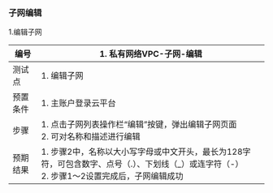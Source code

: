 ### 子网编辑

1.编辑子网

| 编号     | 1. 私有网络VPC-子网-编辑                                     |
| -------- | ------------------------------------------------------------ |
| 测试点   | 1. 编辑子网                                                  |
| 预置条件 | 1. 主账户登录云平台                                          |
| 步骤     | 1. 点击子网列表操作栏“编辑”按键，弹出编辑子网页面<br />2. 可对名称和描述进行编辑 |
| 预期结果 | 1. 步骤2中，名称以大小写字母或中文开头，最长为128字符，可包含数字、点号（.）、下划线（_）或连字符（-）<br />2. 步骤1～2设置完成后，子网编辑成功 |

